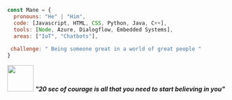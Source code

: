 
```javascript
const Mane = {
  pronouns: "He" | "Him",
  code: [Javascript, HTML, CSS, Python, Java, C++], 
  tools: [Node, Azure, Dialogflow, Embedded Systems],
  areas: ["IoT", "Chatbots"],
 
 challenge: " Being someone great in a world of great people "
}
```

<img src="https://64.media.tumblr.com/29e7e8621ff5a3cf3dd1bc4874b791d2/3d145ba69007fb45-81/s500x750/d74728e0be355d1568fb396cb25c46732ce981f7.gif" width="60"> <em><b> "20 sec of courage is all that you need to start believing in you"</b> </em>
